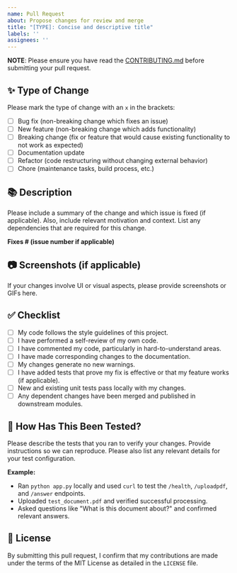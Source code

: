 ```yaml
---
name: Pull Request
about: Propose changes for review and merge
title: "[TYPE]: Concise and descriptive title"
labels: ''
assignees: ''
---
```


**NOTE**: Please ensure you have read the [CONTRIBUTING.md](/CONTRIBUTING.md) before submitting your pull request.

## ✨ Type of Change

Please mark the type of change with an `x` in the brackets:

- [ ] Bug fix (non-breaking change which fixes an issue)
- [ ] New feature (non-breaking change which adds functionality)
- [ ] Breaking change (fix or feature that would cause existing functionality to not work as expected)
- [ ] Documentation update
- [ ] Refactor (code restructuring without changing external behavior)
- [ ] Chore (maintenance tasks, build process, etc.)

## 📚 Description

Please include a summary of the change and which issue is fixed (if applicable).
Also, include relevant motivation and context. List any dependencies that are required for this change.

**Fixes # (issue number if applicable)**

## 📷 Screenshots (if applicable)

If your changes involve UI or visual aspects, please provide screenshots or GIFs here.

## ✅ Checklist

- [ ] My code follows the style guidelines of this project.
- [ ] I have performed a self-review of my own code.
- [ ] I have commented my code, particularly in hard-to-understand areas.
- [ ] I have made corresponding changes to the documentation.
- [ ] My changes generate no new warnings.
- [ ] I have added tests that prove my fix is effective or that my feature works (if applicable).
- [ ] New and existing unit tests pass locally with my changes.
- [ ] Any dependent changes have been merged and published in downstream modules.

## 🧪 How Has This Been Tested?

Please describe the tests that you ran to verify your changes. Provide instructions so we can reproduce. Please also list any relevant details for your test configuration.

**Example:**
- Ran `python app.py` locally and used `curl` to test the `/health`, `/uploadpdf`, and `/answer` endpoints.
- Uploaded `test_document.pdf` and verified successful processing.
- Asked questions like "What is this document about?" and confirmed relevant answers.

## 📄 License

By submitting this pull request, I confirm that my contributions are made under the terms of the MIT License as detailed in the `LICENSE` file.